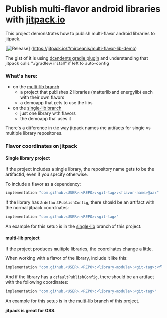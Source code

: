 # Publish multi-flavor android libraries with [jitpack.io](https://jitpack.io/)

This project demonstrates how to publish multi-flavor android libraries to jitpack.

[![Release](https://jitpack.io/v/mirceanis/multi-flavor-lib-demo.svg)]
(https://jitpack.io/#mirceanis/multi-flavor-lib-demo)

The gist of it is using [dcendents gradle plugin](https://github.com/dcendents/android-maven-gradle-plugin)
and understanding that jitpack calls "./gradlew install" if left to auto-config

### What's here:

* on the [multi-lib branch](https://github.com/mirceanis/multi-flavor-lib-demo/tree/multi-lib)
  * a project that publishes 2 libraries (matterlib and energylib) each with their own flavors
  * a demoapp that gets to use the libs
* on the [single-lib branch](https://github.com/mirceanis/multi-flavor-lib-demo/tree/single-lib)
  * just one library with flavors
  * the demoapp that uses it

There's a difference in the way jitpack names the artifacts for single vs multiple library repositories.

### Flavor coordinates on jitpack

#### Single library project

If the project includes a single library, the repository name gets to be the artifactId, even if you specify otherwise.

To include a flavor as a dependency:

```groovy
implementation "com.github.<USER>:<REPO>:<git-tag>:<flavor-name>@aar"
```

If the library has a `defaultPublishConfig`, there should be an artifact with the normal jitpack coordinates:

```groovy
implementation "com.github.<USER>:<REPO>:<git-tag>"
```
An example for this setup is in the [single-lib](https://github.com/mirceanis/multi-flavor-lib-demo/tree/single-lib)
branch of this project.

#### multi-lib project

If the project produces multiple libraries, the coordinates change a little.

When working with a flavor of the library, include it like this:
```groovy
implementation "com.github.<USER>.<REPO>:<library-module>:<git-tag>:<flavor-name>@aar"
``` 

And if the library has a `defaultPublishConfig`, there should be an artifact with the following coordinates:

```groovy
implementation "com.github.<USER>.<REPO>:<library-module>:<git-tag>"
```

An example for this setup is in the [multi-lib](https://github.com/mirceanis/multi-flavor-lib-demo/tree/multi-lib)
branch of this project.



**jitpack is great for OSS.**
